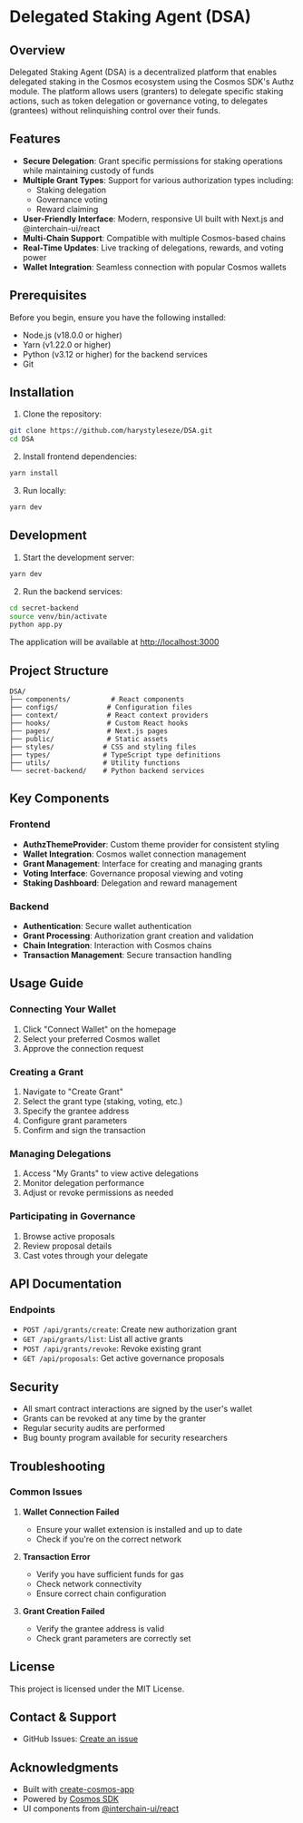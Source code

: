 # Delegated Staking Agent (DSA)

## Overview

Delegated Staking Agent (DSA) is a decentralized platform that enables delegated staking in the Cosmos ecosystem using the Cosmos SDK's Authz module. The platform allows users (granters) to delegate specific staking actions, such as token delegation or governance voting, to delegates (grantees) without relinquishing control over their funds.

## Features

- **Secure Delegation**: Grant specific permissions for staking operations while maintaining custody of funds
- **Multiple Grant Types**: Support for various authorization types including:
  - Staking delegation
  - Governance voting
  - Reward claiming
- **User-Friendly Interface**: Modern, responsive UI built with Next.js and @interchain-ui/react
- **Multi-Chain Support**: Compatible with multiple Cosmos-based chains
- **Real-Time Updates**: Live tracking of delegations, rewards, and voting power
- **Wallet Integration**: Seamless connection with popular Cosmos wallets

## Prerequisites

Before you begin, ensure you have the following installed:

- Node.js (v18.0.0 or higher)
- Yarn (v1.22.0 or higher)
- Python (v3.12 or higher) for the backend services
- Git

## Installation

1. Clone the repository:

```bash
git clone https://github.com/harystyleseze/DSA.git
cd DSA
```

2. Install frontend dependencies:

```bash
yarn install
```

3. Run locally:

```bash
yarn dev
```

## Development

1. Start the development server:

```bash
yarn dev
```

2. Run the backend services:

```bash
cd secret-backend
source venv/bin/activate
python app.py
```

The application will be available at [http://localhost:3000](http://localhost:3000)

## Project Structure

```
DSA/
├── components/          # React components
├── configs/            # Configuration files
├── context/            # React context providers
├── hooks/              # Custom React hooks
├── pages/              # Next.js pages
├── public/             # Static assets
├── styles/            # CSS and styling files
├── types/             # TypeScript type definitions
├── utils/             # Utility functions
└── secret-backend/    # Python backend services
```

## Key Components

### Frontend

- **AuthzThemeProvider**: Custom theme provider for consistent styling
- **Wallet Integration**: Cosmos wallet connection management
- **Grant Management**: Interface for creating and managing grants
- **Voting Interface**: Governance proposal viewing and voting
- **Staking Dashboard**: Delegation and reward management

### Backend

- **Authentication**: Secure wallet authentication
- **Grant Processing**: Authorization grant creation and validation
- **Chain Integration**: Interaction with Cosmos chains
- **Transaction Management**: Secure transaction handling

## Usage Guide

### Connecting Your Wallet

1. Click "Connect Wallet" on the homepage
2. Select your preferred Cosmos wallet
3. Approve the connection request

### Creating a Grant

1. Navigate to "Create Grant"
2. Select the grant type (staking, voting, etc.)
3. Specify the grantee address
4. Configure grant parameters
5. Confirm and sign the transaction

### Managing Delegations

1. Access "My Grants" to view active delegations
2. Monitor delegation performance
3. Adjust or revoke permissions as needed

### Participating in Governance

1. Browse active proposals
2. Review proposal details
3. Cast votes through your delegate

## API Documentation

### Endpoints

- `POST /api/grants/create`: Create new authorization grant
- `GET /api/grants/list`: List all active grants
- `POST /api/grants/revoke`: Revoke existing grant
- `GET /api/proposals`: Get active governance proposals

## Security

- All smart contract interactions are signed by the user's wallet
- Grants can be revoked at any time by the granter
- Regular security audits are performed
- Bug bounty program available for security researchers

## Troubleshooting

### Common Issues

1. **Wallet Connection Failed**

   - Ensure your wallet extension is installed and up to date
   - Check if you're on the correct network

2. **Transaction Error**

   - Verify you have sufficient funds for gas
   - Check network connectivity
   - Ensure correct chain configuration

3. **Grant Creation Failed**
   - Verify the grantee address is valid
   - Check grant parameters are correctly set

## License

This project is licensed under the MIT License.

## Contact & Support

- GitHub Issues: [Create an issue](https://github.com/harystyleseze/DSA/issues)

## Acknowledgments

- Built with [create-cosmos-app](https://github.com/cosmology-tech/create-cosmos-app)
- Powered by [Cosmos SDK](https://github.com/cosmos/cosmos-sdk)
- UI components from [@interchain-ui/react](https://github.com/cosmology-tech/interchain-ui)
